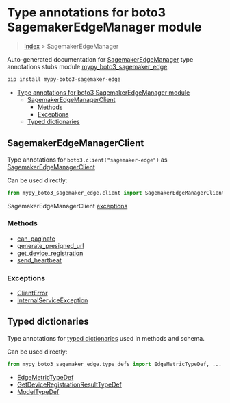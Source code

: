 # Type annotations for boto3 SagemakerEdgeManager module

> [Index](../README.md) > SagemakerEdgeManager

Auto-generated documentation for [SagemakerEdgeManager](https://boto3.amazonaws.com/v1/documentation/api/latest/reference/services/sagemaker-edge.html#SagemakerEdgeManager)
type annotations stubs module [mypy_boto3_sagemaker_edge](https://pypi.org/project/mypy-boto3-sagemaker-edge/).

```bash
pip install mypy-boto3-sagemaker-edge
```

- [Type annotations for boto3 SagemakerEdgeManager module](#type-annotations-for-boto3-sagemakeredgemanager-module)
  - [SagemakerEdgeManagerClient](#sagemakeredgemanagerclient)
    - [Methods](#methods)
    - [Exceptions](#exceptions)
  - [Typed dictionaries](#typed-dictionaries)

## SagemakerEdgeManagerClient

Type annotations for  `boto3.client("sagemaker-edge")` as [SagemakerEdgeManagerClient](./client.md)

Can be used directly:

```python
from mypy_boto3_sagemaker_edge.client import SagemakerEdgeManagerClient
```


SagemakerEdgeManagerClient [exceptions](./client.md#exceptions)



### Methods
- [can_paginate](./client.md#can-paginate)
- [generate_presigned_url](./client.md#generate-presigned-url)
- [get_device_registration](./client.md#get-device-registration)
- [send_heartbeat](./client.md#send-heartbeat)




### Exceptions
- [ClientError](./client.md#clienterror)
- [InternalServiceException](./client.md#internalserviceexception)












## Typed dictionaries


Type annotations for [typed dictionaries](./type_defs.md) used in methods and schema.

Can be used directly:

```python
from mypy_boto3_sagemaker_edge.type_defs import EdgeMetricTypeDef, ...
```

- [EdgeMetricTypeDef](./type_defs.md#edgemetrictypedef)
- [GetDeviceRegistrationResultTypeDef](./type_defs.md#getdeviceregistrationresulttypedef)
- [ModelTypeDef](./type_defs.md#modeltypedef)
